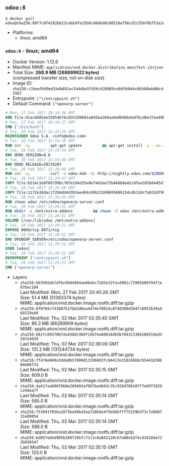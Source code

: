 ## `odoo:8`

```console
$ docker pull odoo@sha256:89f7c974282bb23cebbdfe15b9cd66bd0c80518a756cd2c55bf6bf51e2ea9d79
```

-	Platforms:
	-	linux; amd64

### `odoo:8` - linux; amd64

-	Docker Version: 1.12.6
-	Manifest MIME: `application/vnd.docker.distribution.manifest.v2+json`
-	Total Size: **268.9 MB (268899922 bytes)**  
	(compressed transfer size, not on-disk size)
-	Image ID: `sha256:c1bee59d9ed1b4b691ac544dba5fd56c628969ce60f60d4cdb568bdd00c45567`
-	Entrypoint: `["\/entrypoint.sh"]`
-	Default Command: `["openerp-server"]`

```dockerfile
# Mon, 27 Feb 2017 20:34:36 GMT
ADD file:41ac8d85ee35954bf6c8353d9681a045ba260aa9a96dbbded7bcd6e37ee49bea in / 
# Mon, 27 Feb 2017 20:34:37 GMT
CMD ["/bin/bash"]
# Tue, 28 Feb 2017 15:16:59 GMT
MAINTAINER Odoo S.A. <info@odoo.com>
# Tue, 28 Feb 2017 15:19:39 GMT
RUN set -x;         apt-get update         && apt-get install -y --no-install-recommends             ca-certificates             curl             node-less             node-clean-css             python-gevent             python-pip             python-pyinotify             python-renderpm             python-support         && curl -o wkhtmltox.deb -SL http://nightly.odoo.com/extra/wkhtmltox-0.12.1.2_linux-jessie-amd64.deb         && echo '40e8b906de658a2221b15e4e8cd82565a47d7ee8 wkhtmltox.deb' | sha1sum -c -         && dpkg --force-depends -i wkhtmltox.deb         && apt-get -y install -f --no-install-recommends         && apt-get purge -y --auto-remove -o APT::AutoRemove::RecommendsImportant=false -o APT::AutoRemove::SuggestsImportant=false npm         && rm -rf /var/lib/apt/lists/* wkhtmltox.deb         && pip install psycogreen==1.0
# Tue, 28 Feb 2017 15:19:39 GMT
ENV ODOO_VERSION=8.0
# Tue, 28 Feb 2017 15:19:40 GMT
ENV ODOO_RELEASE=20170207
# Tue, 28 Feb 2017 15:20:46 GMT
RUN set -x;         curl -o odoo.deb -SL http://nightly.odoo.com/${ODOO_VERSION}/nightly/deb/odoo_${ODOO_VERSION}.${ODOO_RELEASE}_all.deb         && echo 'cd8c1dc9d2ddf5a538381eed85871a2e343ec8ae odoo.deb' | sha1sum -c -         && dpkg --force-depends -i odoo.deb         && apt-get update         && apt-get -y install -f --no-install-recommends         && rm -rf /var/lib/apt/lists/* odoo.deb
# Tue, 28 Feb 2017 15:20:47 GMT
COPY file:b514c2e8f66799bc707e194d35e0ef442ee72b46668e42cdfee105b6445d7eb0 in / 
# Tue, 28 Feb 2017 15:20:48 GMT
COPY file:1172e26dac1f2b6dd4d3b3ae484c69b33109695606154cdb13dcfa032d798e88 in /etc/odoo/ 
# Tue, 28 Feb 2017 15:20:49 GMT
RUN chown odoo /etc/odoo/openerp-server.conf
# Tue, 28 Feb 2017 15:20:51 GMT
RUN mkdir -p /mnt/extra-addons         && chown -R odoo /mnt/extra-addons
# Tue, 28 Feb 2017 15:20:51 GMT
VOLUME [/var/lib/odoo /mnt/extra-addons]
# Tue, 28 Feb 2017 15:20:51 GMT
EXPOSE 8069/tcp 8071/tcp
# Tue, 28 Feb 2017 15:20:52 GMT
ENV OPENERP_SERVER=/etc/odoo/openerp-server.conf
# Tue, 28 Feb 2017 15:20:52 GMT
USER [odoo]
# Tue, 28 Feb 2017 15:20:52 GMT
ENTRYPOINT ["/entrypoint.sh"]
# Tue, 28 Feb 2017 15:20:53 GMT
CMD ["openerp-server"]
```

-	Layers:
	-	`sha256:693502eb7dfbc6b94964ae66ebc72d3e32facd981c72995b09794f1e87bac184`  
		Last Modified: Mon, 27 Feb 2017 20:40:26 GMT  
		Size: 51.4 MB (51363374 bytes)  
		MIME: application/vnd.docker.image.rootfs.diff.tar.gzip
	-	`sha256:070769cf43887b1fbb3d6ea4d74e78814c8f40309d394fc8953b39a968229e40`  
		Last Modified: Thu, 02 Mar 2017 02:35:45 GMT  
		Size: 86.3 MB (86289909 bytes)  
		MIME: application/vnd.docker.image.rootfs.diff.tar.gzip
	-	`sha256:661fc0937867da438dc9b9f19b7ea68616db5b784323366160514ed3597e4039`  
		Last Modified: Thu, 02 Mar 2017 02:36:09 GMT  
		Size: 131.2 MB (131244734 bytes)  
		MIME: application/vnd.docker.image.rootfs.diff.tar.gzip
	-	`sha256:7f470e049a3dda0b57800d133d60d3fc84413e15d24bbbcb5441b38660e06f31`  
		Last Modified: Thu, 02 Mar 2017 02:35:15 GMT  
		Size: 609.0 B  
		MIME: application/vnd.docker.image.rootfs.diff.tar.gzip
	-	`sha256:4a61faa8907860e289493af097bedb03c35c928df6910ff7e6971929c294ea7f`  
		Last Modified: Thu, 02 Mar 2017 02:35:14 GMT  
		Size: 585.0 B  
		MIME: application/vnd.docker.image.rootfs.diff.tar.gzip
	-	`sha256:f53b91f85ba2875be94b42ea720b9e4f5b56bfff75159b3f3c7a9d6731e80054`  
		Last Modified: Thu, 02 Mar 2017 02:35:14 GMT  
		Size: 588.0 B  
		MIME: application/vnd.docker.image.rootfs.diff.tar.gzip
	-	`sha256:bd857ebbd905b289719bfc7111c6a842120c67a08d1df4cd1610da722b83654f`  
		Last Modified: Thu, 02 Mar 2017 02:35:15 GMT  
		Size: 123.0 B  
		MIME: application/vnd.docker.image.rootfs.diff.tar.gzip
